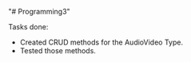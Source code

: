 "# Programming3" 

Tasks done:
+ Created CRUD methods for the AudioVideo Type.
+ Tested those methods.